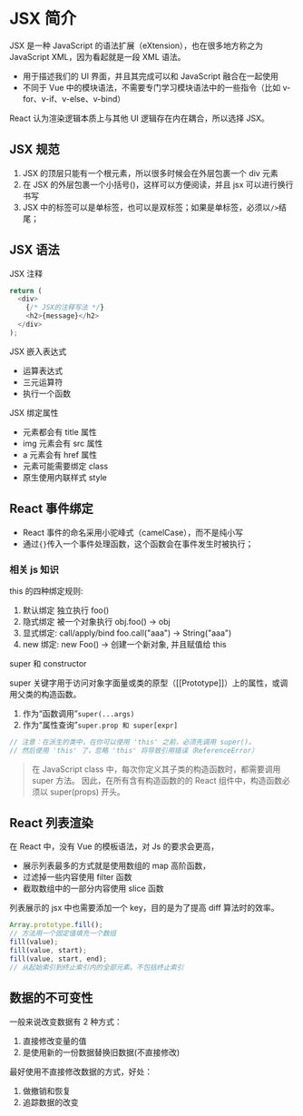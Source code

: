 # JSX 简介

JSX 是一种 JavaScript 的语法扩展（eXtension），也在很多地方称之为 JavaScript XML，因为看起就是一段 XML 语法。

- 用于描述我们的 UI 界面，并且其完成可以和 JavaScript 融合在一起使用
- 不同于 Vue 中的模块语法，不需要专门学习模块语法中的一些指令（比如 v-for、v-if、v-else、v-bind）

React 认为渲染逻辑本质上与其他 UI 逻辑存在内在耦合，所以选择 JSX。

## JSX 规范

1. JSX 的顶层只能有一个根元素，所以很多时候会在外层包裹一个 div 元素
2. 在 JSX 的外层包裹一个小括号()，这样可以方便阅读，并且 jsx 可以进行换行书写
3. JSX 中的标签可以是单标签，也可以是双标签；如果是单标签，必须以`/>`结尾；

## JSX 语法

JSX 注释

```js
return (
  <div>
    {/* JSX的注释写法 */}
    <h2>{message}</h2>
  </div>
);
```

JSX 嵌入表达式

- 运算表达式
- 三元运算符
- 执行一个函数

JSX 绑定属性

- 元素都会有 title 属性
- img 元素会有 src 属性
- a 元素会有 href 属性
- 元素可能需要绑定 class
- 原生使用内联样式 style

## React 事件绑定

- React 事件的命名采用小驼峰式（camelCase），而不是纯小写
- 通过`{}`传入一个事件处理函数，这个函数会在事件发生时被执行；

### 相关 js 知识

this 的四种绑定规则:

1. 默认绑定 独立执行 foo()
2. 隐式绑定 被一个对象执行 obj.foo() -> obj
3. 显式绑定: call/apply/bind foo.call("aaa") -> String("aaa")
4. new 绑定: new Foo() -> 创建一个新对象, 并且赋值给 this

super 和 constructor

super 关键字用于访问对象字面量或类的原型（[[Prototype]]）上的属性，或调用父类的构造函数。

1. 作为“函数调用”`super(...args)`
2. 作为“属性查询”`super.prop 和 super[expr]`

```js
// 注意：在派生的类中，在你可以使用 'this' 之前，必须先调用 super()。
// 然后使用 'this' 了，忽略 'this' 将导致引用错误（ReferenceError）
```

> 在 JavaScript class 中，每次你定义其子类的构造函数时，都需要调用 super 方法。
> 因此，在所有含有构造函数的的 React 组件中，构造函数必须以 super(props) 开头。

## React 列表渲染

在 React 中，没有 Vue 的模板语法，对 Js 的要求会更高，

- 展示列表最多的方式就是使用数组的 map 高阶函数，
- 过滤掉一些内容使用 filter 函数
- 截取数组中的一部分内容使用 slice 函数

列表展示的 jsx 中也需要添加一个 key，目的是为了提高 diff 算法时的效率。

```js
Array.prototype.fill();
// 方法用一个固定值填充一个数组
fill(value);
fill(value, start);
fill(value, start, end);
// 从起始索引到终止索引内的全部元素。不包括终止索引
```

## 数据的不可变性

一般来说改变数据有 2 种方式：

1. 直接修改变量的值
2. 是使用新的一份数据替换旧数据(不直接修改)

最好使用不直接修改数据的方式，好处：

1. 做撤销和恢复
2. 追踪数据的改变
